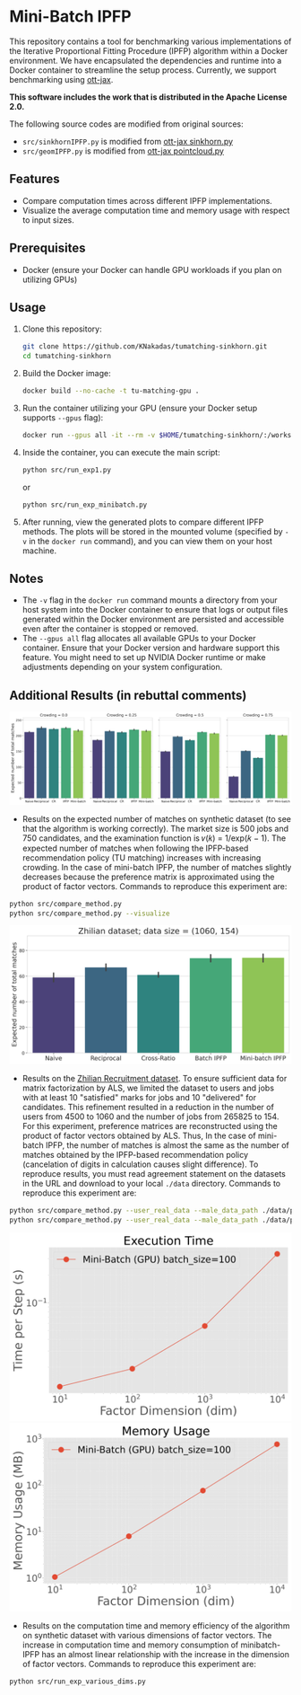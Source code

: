 # Mini-Batch IPFP

This repository contains a tool for benchmarking various implementations of the Iterative Proportional Fitting Procedure (IPFP) algorithm within a Docker environment. We have encapsulated the dependencies and runtime into a Docker container to streamline the setup process. Currently, we support benchmarking using [ott-jax](https://github.com/ott-jax/ott).

**This software includes the work that is distributed in the Apache License 2.0.**

The following source codes are modified from original sources:
- `src/sinkhornIPFP.py` is modified from [ott-jax sinkhorn.py](https://github.com/ott-jax/ott/blob/main/src/ott/solvers/linear/sinkhorn.py)
- `src/geomIPFP.py` is modified from [ott-jax pointcloud.py](https://github.com/ott-jax/ott/blob/main/src/ott/geometry/pointcloud.py)

## Features

- Compare computation times across different IPFP implementations.
- Visualize the average computation time and memory usage with respect to input sizes.

## Prerequisites

- Docker (ensure your Docker can handle GPU workloads if you plan on utilizing GPUs)

## Usage

1. Clone this repository:
    ```bash
    git clone https://github.com/KNakadas/tumatching-sinkhorn.git
    cd tumatching-sinkhorn
    ```

2. Build the Docker image:
    ```bash
    docker build --no-cache -t tu-matching-gpu .
    ```

3. Run the container utilizing your GPU (ensure your Docker setup supports `--gpus` flag):
    ```bash
    docker run --gpus all -it --rm -v $HOME/tumatching-sinkhorn/:/workspace/ tu-matching-gpu /bin/bash
    ```

4. Inside the container, you can execute the main script:
    ```bash
    python src/run_exp1.py
    ```
    or
    ```bash
    python src/run_exp_minibatch.py
    ```


5. After running, view the generated plots to compare different IPFP methods. The plots will be stored in the mounted volume (specified by `-v` in the `docker run` command), and you can view them on your host machine.

## Notes

- The `-v` flag in the `docker run` command mounts a directory from your host system into the Docker container to ensure that logs or output files generated within the Docker environment are persisted and accessible even after the container is stopped or removed.
- The `--gpus all` flag allocates all available GPUs to your Docker container. Ensure that your Docker version and hardware support this feature. You might need to set up NVIDIA Docker runtime or make adjustments depending on your system configuration.

## Additional Results (in rebuttal comments)
 ![](images/expected_matches_comparison_n=500.png)
- Results on the expected number of matches on synthetic dataset (to see that the algorithm is working correctly). The market size is 500 jobs and 750 candidates,
and the examination function is 𝑣(𝑘) = 1/exp(𝑘 − 1). The expected number of matches when following the IPFP-based recommendation policy (TU matching) increases with increasing crowding. In the case of mini-batch IPFP, the number of matches slightly decreases because the preference matrix is approximated using the product of factor vectors. Commands to reproduce this experiment are:
```bash
python src/compare_method.py
python src/compare_method.py --visualize
```

![](images/expected_matches_comparison.png)
- Results on the [Zhilian Recruitment dataset](https://tianchi.aliyun.com/competition/entrance/231728/introduction). To ensure sufficient data for matrix factorization by ALS, we limited the dataset to users and jobs with at least 10 "satisfied" marks for jobs and 10 "delivered" for candidates. This refinement resulted in a reduction in the number of users from 4500 to 1060 and the number of jobs from 265825 to 154. For this experiment, preference matrices are reconstructed using the product of factor vectors obtained by ALS. Thus, In the case of mini-batch IPFP, the number of matches is almost the same as the number of matches obtained by the IPFP-based recommendation policy (cancelation of digits in calculation causes slight difference).
To reproduce results, you must read agreement statement on the datasets in the URL and download to your local `./data` directory.
Commands to reproduce this experiment are:
```bash
python src/compare_method.py --user_real_data --male_data_path ./data/path_to_dir/user_to_job --female_data_path ./data/path_to_dir/job_to_user
python src/compare_method.py --user_real_data --male_data_path ./data/path_to_dir/user_to_job --female_data_path ./data/path_to_dir/job_to_user --visualize
```

![](images/exp2_execution_times.png)![](images/exp2_memory_usages.png)
- Results on the computation time and memory efficiency of the algorithm on synthetic dataset with various dimensions of factor vectors. The increase in computation time and memory consumption of minibatch-IPFP has an almost linear relationship with the increase in the dimension of factor vectors.
Commands to reproduce this experiment are:
```bash
python src/run_exp_various_dims.py
```


